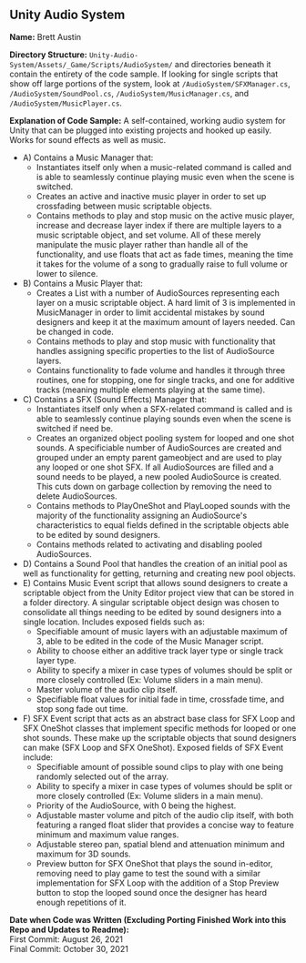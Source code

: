 Unity Audio System
-------------
**Name:** Brett Austin

  **Directory Structure:** `Unity-Audio-System/Assets/_Game/Scripts/AudioSystem/` and directories beneath it contain the entirety of the code sample. If looking for single scripts that show off large portions of the system, look at `/AudioSystem/SFXManager.cs`, `/AudioSystem/SoundPool.cs`, `/AudioSystem/MusicManager.cs`, and `/AudioSystem/MusicPlayer.cs`.

  **Explanation of Code Sample:** A self-contained, working audio system for Unity that can be plugged into existing projects and hooked up easily. Works for sound effects as well as music.
  - A) Contains a Music Manager that:
      - Instantiates itself only when a music-related command is called and is able to seamlessly continue playing music even when the scene is switched.
      - Creates an active and inactive music player in order to set up crossfading between music scriptable objects.
      - Contains methods to play and stop music on the active music player, increase and decrease layer index if there are multiple layers to a music scriptable object, and set volume. All of these merely manipulate the music player rather than handle all of the functionality, and use floats that act as fade times, meaning the time it takes for the volume of a song to gradually raise to full volume or lower to silence.
  - B) Contains a Music Player that:
      - Creates a List with a number of AudioSources representing each layer on a music scriptable object. A hard limit of 3 is implemented in MusicManager in order to limit accidental mistakes by sound designers and keep it at the maximum amount of layers needed. Can be changed in code.
      - Contains methods to play and stop music with functionality that handles assigning specific properties to the list of AudioSource layers.
      - Contains functionality to fade volume and handles it through three routines, one for stopping, one for single tracks, and one for additive tracks (meaning multiple elements playing at the same time).
  - C) Contains a SFX (Sound Effects) Manager that:
      - Instantiates itself only when a SFX-related command is called and is able to seamlessly continue playing sounds even when the scene is switched if need be.
      - Creates an organized object pooling system for looped and one shot sounds. A specificiable number of AudioSources are created and grouped under an empty parent gameobject and are used to play any looped or one shot SFX. If all AudioSources are filled and a sound needs to be played, a new pooled AudioSource is created. This cuts down on garbage collection by removing the need to delete AudioSources.
      - Contains methods to PlayOneShot and PlayLooped sounds with the majority of the functionality assigning an AudioSource's characteristics to equal fields defined in the scriptable objects able to be edited by sound designers.
      - Contains methods related to activating and disabling pooled AudioSources.
  - D) Contains a Sound Pool that handles the creation of an initial pool as well as functionality for getting, returning and creating new pool objects.
  - E) Contains Music Event script that allows sound designers to create a scriptable object from the Unity Editor project view that can be stored in a folder directory. A singular scriptable object design was chosen to consolidate all things needing to be edited by sound designers into a single location. Includes exposed fields such as:
      - Specifiable amount of music layers with an adjustable maximum of 3, able to be edited in the code of the Music Manager script.
      - Ability to choose either an additive track layer type or single track layer type.
      - Ability to specify a mixer in case types of volumes should be split or more closely controlled (Ex: Volume sliders in a main menu).
      - Master volume of the audio clip itself.
      - Specifiable float values for initial fade in time, crossfade time, and stop song fade out time.
  - F) SFX Event script that acts as an abstract base class for SFX Loop and SFX OneShot classes that implement specific methods for looped or one shot sounds. These make up the scriptable objects that sound designers can make (SFX Loop and SFX OneShot). Exposed fields of SFX Event include:
      - Specifiable amount of possible sound clips to play with one being randomly selected out of the array.
      - Ability to specify a mixer in case types of volumes should be split or more closely controlled (Ex: Volume sliders in a main menu).
      - Priority of the AudioSource, with 0 being the highest.
      - Adjustable master volume and pitch of the audio clip itself, with both featuring a ranged float slider that provides a concise way to feature minimum and maximum value ranges.
      - Adjustable stereo pan, spatial blend and attenuation minimum and maximum for 3D sounds.
      - Preview button for SFX OneShot that plays the sound in-editor, removing need to play game to test the sound with a similar implementation for SFX Loop with the addition of a Stop Preview button to stop the looped sound once the designer has heard enough repetitions of it.
      
**Date when Code was Written (Excluding Porting Finished Work into this Repo and Updates to Readme):**\
First Commit: August 26, 2021\
Final Commit: October 30, 2021
